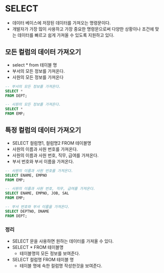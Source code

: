 # SELECT

- 데이터 베이스에 저장된 데이터를 가져오는 명령문이다.
- 개발자가 가장 많이 사용하고 가장 중요한 명령문으로써 다양한 상황이나 조건에 맞는 데이터를 빠르고 쉽게 가져올 수 있도록 지원하고 있다.

## 모든 컬럼의 데이터 가져오기

- select * from 테이블 명
- 부서의 모든 정보를 가져온다.
- 사원의 모든 정보를 가져온다

```SQL
-- 부서의 모든 정보를 가져온다.
SELECT * 
FROM DEPT;

-- 사원의 모든 정보를 가져온다.
SELECT * 
FROM EMP;
```

## 특정 컬럼의 데이터 가져오기

- SELECT 컬럼명1, 컬럼명2 FROM 테이블명
- 사원의 이름과 사원 번호를 가져온다.
- 사원의 이름과 사원 번호, 직무, 급여를 가져온다.
- 부서 번호와 부서 이름을 가져온다.

```SQL
-- 사원의 이름과 사원 번호를 가져온다.
SELECT ENAME, EMPNO
FROM EMP;

-- 사원의 이름과 사원 번호, 직무, 급여를 가져온다.
SELECT ENAME, EMPNO, JOB, SAL
FROM EMP;

-- 부서 번호와 부서 이름을 가져온다.
SELECT DEPTNO, DNAME
FROM DEPT;
```

### 정리

- SELECT 문을 사용하면 원하는 데이터를 가져올 수 있다.
- SELECT * FROM 테이블명
  - 테이블명의 모든 정보를 보여준다.
- SELECT 컬럼명 FROM 테이블 명
  - 테이블 명에 속한 컬럼명 작성한것을 보여준다. 